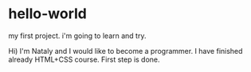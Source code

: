 # hello-world
my first project. i'm going to learn and try.

Hi)
I'm Nataly and I would like to become a programmer.
I have finished already HTML+CSS course.
First step is done.

